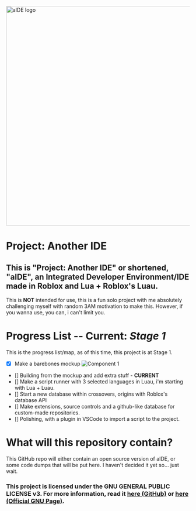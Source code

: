 <img src="https://github.com/LightofGolden/Project-Another-IDE/assets/143787844/39490daf-4c2d-46d9-81c4-a57ce543e7a0" alt="aIDE logo" style="width:800px;height:600px;">

# Project: Another IDE
## This is "Project: Another IDE" or shortened, "aIDE", an Integrated Developer Environment/IDE made in Roblox and Lua + Roblox's Luau. 
This is **NOT** intended for use, this is a fun solo project with me absolutely challenging myself with random 3AM motivation to make this. However, if you wanna use, you can, i can't limit you.



# Progress List -- Current: *Stage 1*
This is the progress list/map, as of this time, this project is at Stage 1.

- [x] Make a barebones mockup
  ![Component 1](https://github.com/LightofGolden/Project-Another-IDE/assets/143787844/a9fae3b3-0e32-4964-b93b-d47af921af69)
- [] Building from the mockup and add extra stuff - **CURRENT**
- [] Make a script runner with 3 selected languages in Luau, i'm starting with Lua + Luau.
- [] Start a new database within crossovers, origins with Roblox's database API
- [] Make extensions, source controls and a github-like database for custom-made repositories.
- [] Polishing, with a plugin in VSCode to import a script to the project.

# What will this repository contain?
This GitHub repo will either contain an open source version of aIDE, or some code dumps that will be put here. I haven't decided it yet so... just wait.

### This project is licensed under the GNU GENERAL PUBLIC LICENSE v3. For more information, read it [here (GitHub)](https://github.com/LightofGolden/Project-Another-IDE?tab=GPL-3.0-1-ov-file) or [here (Official GNU Page)](https://www.gnu.org/licenses/gpl-3.0.html).
